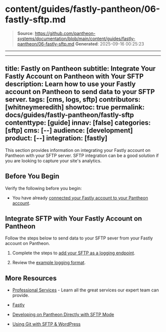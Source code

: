 # content/guides/fastly-pantheon/06-fastly-sftp.md

> **Source**: https://github.com/pantheon-systems/documentation/blob/main/content/guides/fastly-pantheon/06-fastly-sftp.md
> **Generated**: 2025-09-16 00:25:23

---

---
title: Fastly on Pantheon
subtitle: Integrate Your Fastly Account on Pantheon with Your SFTP
description: Learn how to use your Fastly account on Pantheon to send data to your SFTP server.
tags: [cms, logs, sftp]
contributors: [whitneymeredith]
showtoc: true
permalink: docs/guides/fastly-pantheon/fastly-sftp
contenttype: [guide]
innav: [false]
categories: [sftp]
cms: [--]
audience: [development]
product: [--]
integration: [fastly]
---

This section provides information on integrating your Fastly account on Pantheon with your SFTP server. SFTP integration can be a good solution if you are looking to capture your site's analytics.

## Before You Begin

Verify the following before you begin:

- You have already [connected your Fastly account to your Pantheon account](/guides/fastly-pantheon/connect-fastly).


## Integrate SFTP with Your Fastly Account on Pantheon

Follow the steps below to send data to your SFTP sever from your Fastly account on Pantheon.

1. Complete the steps to [add your SFTP as a logging endpoint](https://docs.fastly.com/en/guides/log-streaming-sftp#adding-sftp-as-a-logging-endpoint).

1. Review the [example logging format](https://docs.fastly.com/en/guides/log-streaming-sftp#example-format).

## More Resources

- [Professional Services](/guides/professional-services) - Learn all the great services our expert team can provide.

- [Fastly](https://explore.fastly.com)

- [Developing on Pantheon Directly with SFTP Mode](/guides/sftp)

- [Using Git with SFTP & WordPress](/guides/wordpress-git/)